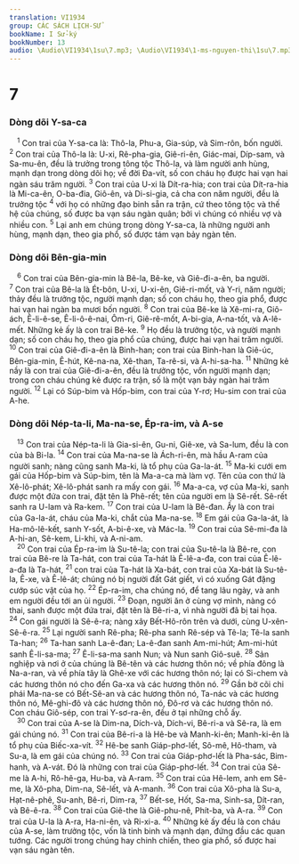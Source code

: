 ```yaml
---
translation: VI1934
group: CÁC SÁCH LỊCH-SỬ
bookName: I Sử-ký 
bookNumber: 13
audio: \Audio\VI1934\1su\7.mp3; \Audio\VI1934\1-ms-nguyen-thi\1su\7.mp3
---
```


<div class="title"><h1>7</h1><h3>Dòng dõi Y-sa-ca</h3></div>
<span class="verse 1su_7_1"> <sup>1</sup> Con trai của Y-sa-ca là: Thô-la, Phu-a, Gia-súp, và Sim-rôn, bốn người. </span>
<span class="verse 1su_7_2"><sup>2</sup> Con trai của Thô-la là: U-xi, Rê-pha-gia, Giê-ri-ên, Giác-mai, Díp-sam, và Sa-mu-ên, đều là trưởng trong tông tộc Thô-la, và làm người anh hùng, mạnh dạn trong dòng dõi họ; về đời Đa-vít, số con cháu họ được hai vạn hai ngàn sáu trăm người. </span>
<span class="verse 1su_7_3"><sup>3</sup> Con trai của U-xi là Dít-ra-hia; con trai của Dít-ra-hia là Mi-ca-ên, O-ba-đia, Giô-ên, và Di-si-gia, cả cha con năm người, đều là trưởng tộc </span>
<span class="verse 1su_7_4"><sup>4</sup> với họ có những đạo binh sẵn ra trận, cứ theo tông tộc và thế hệ của chúng, số được ba vạn sáu ngàn quân; bởi vì chúng có nhiều vợ và nhiều con. </span>
<span class="verse 1su_7_5"><sup>5</sup> Lại anh em chúng trong dòng Y-sa-ca, là những người anh hùng, mạnh dạn, theo gia phổ, số được tám vạn bảy ngàn tên. <br/></span>
<div class="title"><h3>Dòng dõi Bên-gia-min</h3></div>
<span class="verse 1su_7_6"> <sup>6</sup> Con trai của Bên-gia-min là Bê-la, Bê-ke, và Giê-đi-a-ên, ba người. </span>
<span class="verse 1su_7_7"><sup>7</sup> Con trai của Bê-la là Ét-bôn, U-xi, U-xi-ên, Giê-ri-mốt, và Y-ri, năm người; thảy đều là trưởng tộc, người mạnh dạn; số con cháu họ, theo gia phổ, được hai vạn hai ngàn ba mươi bốn người. </span>
<span class="verse 1su_7_8"><sup>8</sup> Con trai của Bê-ke là Xê-mi-ra, Giô-ách, Ê-li-ê-se, Ê-li-ô-ê-nai, Ôm-ri, Giê-rê-mốt, A-bi-gia, A-na-tốt, và A-lê-mết. Những kẻ ấy là con trai Bê-ke. </span>
<span class="verse 1su_7_9"><sup>9</sup> Họ đều là trưởng tộc, và người mạnh dạn; số con cháu họ, theo gia phổ của chúng, được hai vạn hai trăm người. </span>
<span class="verse 1su_7_10"><sup>10</sup> Con trai của Giê-đi-a-ên là Binh-han; con trai của Binh-han là Giê-úc, Bên-gia-min, Ê-hút, Kê-na-na, Xê-than, Ta-rê-si, và A-hi-sa-ha. </span>
<span class="verse 1su_7_11"><sup>11</sup> Những kẻ nầy là con trai của Giê-đi-a-ên, đều là trưởng tộc, vốn người mạnh dạn; trong con cháu chúng kẻ được ra trận, số là một vạn bảy ngàn hai trăm người. </span>
<span class="verse 1su_7_12"><sup>12</sup> Lại có Súp-bim và Hốp-bim, con trai của Y-rơ; Hu-sim con trai của A-he. <br/></span>
<div class="title"><h3>Dòng dõi Nép-ta-li, Ma-na-se, Ép-ra-im, và A-se</h3></div>
<span class="verse 1su_7_13"> <sup>13</sup> Con trai của Nép-ta-li là Gia-si-ên, Gu-ni, Giê-xe, và Sa-lum, đều là con của bà Bi-la. </span>
<span class="verse 1su_7_14"><sup>14</sup> Con trai của Ma-na-se là Ách-ri-ên, mà hầu A-ram của người sanh; nàng cũng sanh Ma-ki, là tổ phụ của Ga-la-át. </span>
<span class="verse 1su_7_15"><sup>15</sup> Ma-ki cưới em gái của Hốp-bim và Súp-bim, tên là Ma-a-ca mà làm vợ. Tên của con thứ là Xê-lô-phát; Xê-lô-phát sanh ra mấy con gái. </span>
<span class="verse 1su_7_16"><sup>16</sup> Ma-a-ca, vợ của Ma-ki, sanh được một đứa con trai, đặt tên là Phê-rết; tên của người em là Sê-rết. Sê-rết sanh ra U-lam và Ra-kem. </span>
<span class="verse 1su_7_17"><sup>17</sup> Con trai của U-lam là Bê-đan. Ấy là con trai của Ga-la-át, cháu của Ma-ki, chắt của Ma-na-se. </span>
<span class="verse 1su_7_18"><sup>18</sup> Em gái của Ga-la-át, là Ha-mô-lê-kết, sanh Y-sốt, A-bi-ê-xe, và Mác-la. </span>
<span class="verse 1su_7_19"><sup>19</sup> Con trai của Sê-mi-đa là A-hi-an, Sê-kem, Li-khi, và A-ni-am. <br/></span>
<span class="verse 1su_7_20"> <sup>20</sup> Con trai của Ép-ra-im là Su-tê-la; con trai của Su-tê-la là Bê-re, con trai của Bê-re là Ta-hát, con trai của Ta-hát là Ê-lê-a-đa, con trai của Ê-lê-a-đa là Ta-hát, </span>
<span class="verse 1su_7_21"><sup>21</sup> con trai của Ta-hát là Xa-bát, con trai của Xa-bát là Su-tê-la, Ê-xe, và Ê-lê-át; chúng nó bị người đất Gát giết, vì có xuống Gát đặng cướp súc vật của họ. </span>
<span class="verse 1su_7_22"><sup>22</sup> Ép-ra-im, cha chúng nó, để tang lâu ngày, và anh em người đều tới an ủi người. </span>
<span class="verse 1su_7_23"><sup>23</sup> Đoạn, người ăn ở cùng vợ mình, nàng có thai, sanh được một đứa trai, đặt tên là Bê-ri-a, vì nhà người đã bị tai họa. </span>
<span class="verse 1su_7_24"><sup>24</sup> Con gái người là Sê-ê-ra; nàng xây Bết-Hô-rôn trên và dưới, cùng U-xên-Sê-ê-ra. </span>
<span class="verse 1su_7_25"><sup>25</sup> Lại người sanh Rê-pha; Rê-pha sanh Rê-sép và Tê-la; Tê-la sanh Ta-han; </span>
<span class="verse 1su_7_26"><sup>26</sup> Ta-han sanh La-ê-đan; La-ê-đan sanh Am-mi-hút; Am-mi-hút sanh Ê-li-sa-ma; </span>
<span class="verse 1su_7_27"><sup>27</sup> Ê-li-sa-ma sanh Nun; và Nun sanh Giô-suê. </span>
<span class="verse 1su_7_28"><sup>28</sup> Sản nghiệp và nơi ở của chúng là Bê-tên và các hương thôn nó; về phía đông là Na-a-ran, và về phía tây là Ghê-xe với các hương thôn nó; lại có Si-chem và các hương thôn nó cho đến Ga-xa và các hương thôn nó. </span>
<span class="verse 1su_7_29"><sup>29</sup> Gần bờ cõi chi phái Ma-na-se có Bết-Sê-an và các hương thôn nó, Ta-nác và các hương thôn nó, Mê-ghi-đô và các hương thôn nó, Đô-rơ và các hương thôn nó. Con cháu Giô-sép, con trai Y-sơ-ra-ên, đều ở tại những chỗ ấy. <br/></span>
<span class="verse 1su_7_30"> <sup>30</sup> Con trai của A-se là Dim-na, Dích-và, Dích-vi, Bê-ri-a và Sê-ra, là em gái chúng nó. </span>
<span class="verse 1su_7_31"><sup>31</sup> Con trai của Bê-ri-a là Hê-be và Manh-ki-ên; Manh-ki-ên là tổ phụ của Biếc-xa-vít. </span>
<span class="verse 1su_7_32"><sup>32</sup> Hê-be sanh Giáp-phơ-lết, Sô-mê, Hô-tham, và Su-a, là em gái của chúng nó. </span>
<span class="verse 1su_7_33"><sup>33</sup> Con trai của Giáp-phơ-lết là Pha-sác, Bim-hanh, và A-vát. Đó là những con trai của Giáp-phơ-lết. </span>
<span class="verse 1su_7_34"><sup>34</sup> Con trai của Sê-me là A-hi, Rô-hê-ga, Hu-ba, và A-ram. </span>
<span class="verse 1su_7_35"><sup>35</sup> Con trai của Hê-lem, anh em Sê-me, là Xô-pha, Dim-na, Sê-lết, và A-manh. </span>
<span class="verse 1su_7_36"><sup>36</sup> Con trai của Xô-pha là Su-a, Hạt-nê-phê, Su-anh, Bê-ri, Dim-ra, </span>
<span class="verse 1su_7_37"><sup>37</sup> Bết-se, Hốt, Sa-ma, Sinh-sa, Dít-ran, và Bê-ê-ra. </span>
<span class="verse 1su_7_38"><sup>38</sup> Con trai của Giê-the là Giê-phu-nê, Phít-ba, và A-ra. </span>
<span class="verse 1su_7_39"><sup>39</sup> Con trai của U-la là A-ra, Ha-ni-ên, và Ri-xi-a. </span>
<span class="verse 1su_7_40"><sup>40</sup> Những kẻ ấy đều là con cháu của A-se, làm trưởng tộc, vốn là tinh binh và mạnh dạn, đứng đầu các quan tướng. Các người trong chúng hay chinh chiến, theo gia phổ, số được hai vạn sáu ngàn tên. <br/></span>

